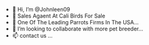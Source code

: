- 👋 Hi, I’m @Johnleen09
- 👀 Sales Agaent At Cali Birds For Sale
- 🌱 One Of The Leading Parrots Firms In The USA...
- 💞️ I’m looking to collaborate with more pet breeder...
- 📫 contact us ...

<!---
Johnleen09/Johnleen09 is a ✨ special ✨ repository because its `README.md` (this file) appears on your GitHub profile.
You can click the Preview link to take a look at your changes.
--->
